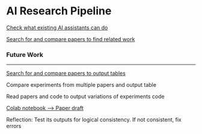 # AI Research Pipeline

[Check what existing AI assistants can do](AI%20Research%20Pipeline%20e18e92f9127247bc967d4d3333746313/Check%20what%20existing%20AI%20assistants%20can%20do%200d5659a735d9404c88b0373d56a17bb5.md)

[Search for and compare papers to find related work](AI%20Research%20Pipeline%20e18e92f9127247bc967d4d3333746313/Search%20for%20and%20compare%20papers%20to%20find%20related%20work%209365978de00d4255adbdb31f96f82022.md) 

### Future Work

---

[Search for and compare papers to output tables](AI%20Research%20Pipeline%20e18e92f9127247bc967d4d3333746313/Search%20for%20and%20compare%20papers%20to%20output%20tables%2029f3b814f4354809946bf98ea279a183.md) 

Compare experiments from multiple papers and output table

Read papers and code to output variations of experiments code

[Colab notebook —> Paper draft](AI%20Research%20Pipeline%20e18e92f9127247bc967d4d3333746313/Colab%20notebook%20%E2%80%94%20Paper%20draft%203095f9132f2742e9b395fb9046e67286.md)

Reflection: Test its outputs for logical consistency. If not consistent, fix errors